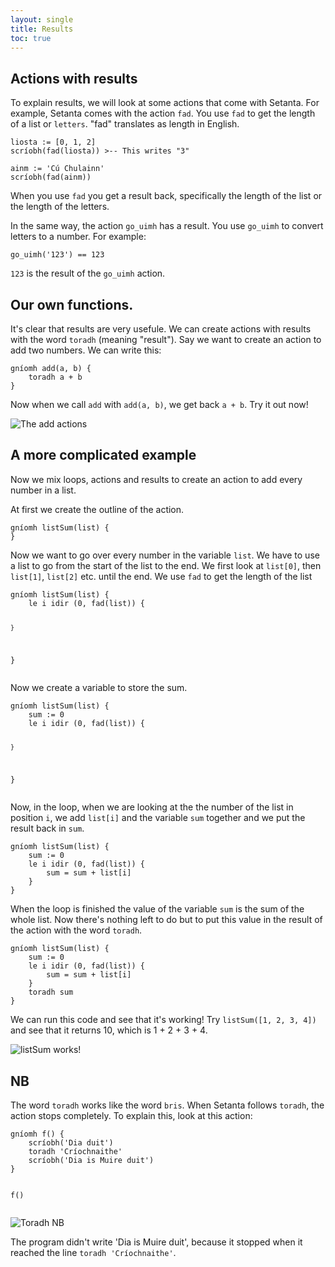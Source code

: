 ```yaml
---
layout: single
title: Results
toc: true
---
```


## Actions with results

To explain results, we will look at some actions that come with Setanta. For example, Setanta comes with the action `fad`. You use `fad` to get the length of a list or `letters`. "fad" translates as length in English.

<div class="language-python highlighter-rouge">
<div class="highlight">
<pre class="highlight"><code><span class="n">liosta</span> := [<span class="m">0</span><span class="p">,</span> <span class="m">1</span><span class="p">,</span> <span class="m">2</span>]
<span class="n">scríobh</span>(<span class="n">fad</span>(<span class="n">liosta</span>)) <span class="c">&gt;-- This writes &quot;3&quot;
</span>
<span class="n">ainm</span> := <span class="s">&#x27;Cú Chulainn&#x27;</span>
<span class="n">scríobh</span>(<span class="n">fad</span>(<span class="n">ainm</span>))</code></pre>
</div>
</div>

When you use `fad` you get a result back, specifically the length of the list or the length of the letters.

In the same way, the action `go_uimh` has a result. You use `go_uimh` to convert letters to a number. For example:

<div class="language-python highlighter-rouge">
<div class="highlight">
<pre class="highlight"><code><span class="n">go_uimh</span>(<span class="s">&#x27;123&#x27;</span>) <span class="o">==</span> <span class="m">123</span></code></pre>
</div>
</div>

`123` is the result of the `go_uimh` action.

## Our own functions.

It's clear that results are very usefule. We can create actions with results with the word `toradh` (meaning "result"). Say we want to create an action to add two numbers. We can write this:

<div class="language-python highlighter-rouge">
<div class="highlight">
<pre class="highlight"><code><span class="k">gníomh</span> <span class="n">add</span>(<span class="n">a</span><span class="p">,</span> <span class="n">b</span>) {
    <span class="k">toradh</span> <span class="n">a</span> <span class="o">+</span> <span class="n">b</span>
}</code></pre>
</div>
</div>

Now when we call `add` with `add(a, b)`, we get back `a + b`. Try it out now!

![The add actions](/assets/images/teagaisc/addgniomh.png)

## A more complicated example

Now we mix loops, actions and results to create an action to add every number in a list.

At first we create the outline of the action.
<div class="language-python highlighter-rouge">
<div class="highlight">
<pre class="highlight"><code><span class="k">gníomh</span> <span class="n">listSum</span>(<span class="n">list</span>) {
}</code></pre>
</div>
</div>

Now we want to go over every number in the variable `list`. We have to use a list to go from the start of the list to the end. We first look at `list[0]`, then `list[1]`, `list[2]` etc. until the end. We use `fad` to get the length of the list

<div class="language-python highlighter-rouge">
<div class="highlight">
<pre class="highlight"><code><span class="k">gníomh</span> <span class="n">listSum</span>(<span class="n">list</span>) {
    <span class="k">le</span> <span class="n">i</span> <span class="k">idir</span> (<span class="m">0</span><span class="p">,</span> <span class="n">fad</span>(<span class="n">list</span>)) {
        
    }
}</code></pre>
</div>
</div>

Now we create a variable to store the sum.

<div class="language-python highlighter-rouge">
<div class="highlight">
<pre class="highlight"><code><span class="k">gníomh</span> <span class="n">listSum</span>(<span class="n">list</span>) {
    <span class="n">sum</span> := <span class="m">0</span>
    <span class="k">le</span> <span class="n">i</span> <span class="k">idir</span> (<span class="m">0</span><span class="p">,</span> <span class="n">fad</span>(<span class="n">list</span>)) {
        
    }
}</code></pre>
</div>
</div>

Now, in the loop, when we are looking at the the number of the list in position `i`, we add `list[i]` and the variable `sum` together and we put the result back in `sum`.

<div class="language-python highlighter-rouge">
<div class="highlight">
<pre class="highlight"><code><span class="k">gníomh</span> <span class="n">listSum</span>(<span class="n">list</span>) {
    <span class="n">sum</span> := <span class="m">0</span>
    <span class="k">le</span> <span class="n">i</span> <span class="k">idir</span> (<span class="m">0</span><span class="p">,</span> <span class="n">fad</span>(<span class="n">list</span>)) {
        <span class="n">sum</span> = <span class="n">sum</span> <span class="o">+</span> <span class="n">list</span>[<span class="n">i</span>]
    }
}</code></pre>
</div>
</div>

When the loop is finished the value of the variable `sum` is the sum of the whole list. Now there's nothing left to do but to put this value in the result of the action with the word `toradh`.

<div class="language-python highlighter-rouge">
<div class="highlight">
<pre class="highlight"><code><span class="k">gníomh</span> <span class="n">listSum</span>(<span class="n">list</span>) {
    <span class="n">sum</span> := <span class="m">0</span>
    <span class="k">le</span> <span class="n">i</span> <span class="k">idir</span> (<span class="m">0</span><span class="p">,</span> <span class="n">fad</span>(<span class="n">list</span>)) {
        <span class="n">sum</span> = <span class="n">sum</span> <span class="o">+</span> <span class="n">list</span>[<span class="n">i</span>]
    }
    <span class="k">toradh</span> <span class="n">sum</span>
}</code></pre>
</div>
</div>

We can run this code and see that it's working! Try `listSum([1, 2, 3, 4])` and see that it returns 10, which is 1 + 2 + 3 + 4.

![listSum works!](/assets/images/teagaisc/listsumworks.png)

## NB

The word `toradh` works like the word `bris`. When Setanta follows `toradh`, the action stops completely. To explain this, look at this action:

<div class="language-python highlighter-rouge">
<div class="highlight">
<pre class="highlight"><code><span class="k">gníomh</span> <span class="n">f</span>() {
    <span class="n">scríobh</span>(<span class="s">&#x27;Dia duit&#x27;</span>)
    <span class="k">toradh</span> <span class="s">&#x27;Críochnaithe&#x27;</span>
    <span class="n">scríobh</span>(<span class="s">&#x27;Dia is Muire duit&#x27;</span>)
}

<span class="n">f</span>()</code></pre>
</div>
</div>

![Toradh NB](/assets/images/teagaisc/toradhnb.png)

The program didn't write 'Dia is Muire duit', because it stopped when it reached the line `toradh 'Críochnaithe'`.
